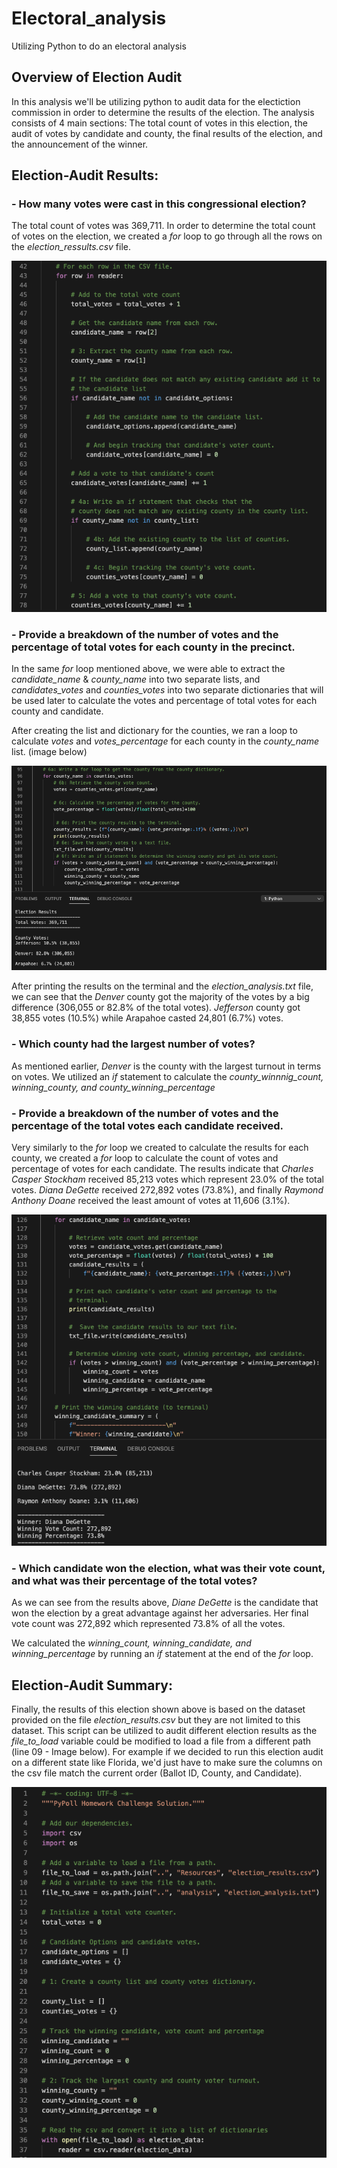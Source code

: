 # Electoral_analysis
Utilizing Python to do an electoral analysis 

## Overview of Election Audit
In this analysis we'll be utilizing python to audit data for the electiction commission in order to determine the results of the election.  The analysis consists of 4 main sections: The total count of votes in this election, the audit of votes by candidate and county, the final results of the election, and the announcement of the winner.

## Election-Audit Results: 
  
### - How many votes were cast in this congressional election?
The total count of votes was 369,711. In order to determine the total count of votes on the election, we created a *for* loop to go through all the rows on the *election_ressults.csv* file. 

![image](https://github.com/ejyongc/election_analysis/blob/main/Resources/List%20and%20dictionary%20loop.png)
  
### - Provide a breakdown of the number of votes and the percentage of total votes for each county in the precinct.
In the same *for* loop mentioned above, we were able to extract the *candidate_name* & *county_name* into two separate lists, and *candidates_votes* and *counties_votes* into two separate dictionaries that will be used later to calculate the votes and percentage of total votes for each county and candidate.
  
After creating the list and dictionary for the counties, we ran a loop to calculate *votes* and *votes_percentage* for each county in the *county_name* list. (image below)

![image](https://github.com/ejyongc/election_analysis/blob/main/Resources/Loop%20for%20counties.png)
  
After printing the results on the terminal and the *election_analysis.txt* file, we can see that the *Denver* county got the majority of the votes by a big difference (306,055 or 82.8% of the total votes). *Jefferson* county got 38,855 votes (10.5%) while Arapahoe casted 24,801 (6.7%) votes. 
  
### - Which county had the largest number of votes?
As mentioned earlier, *Denver* is the county with the largest turnout in terms on votes. We utilized an *if* statement to calculate the *county_winnnig_count, winning_county, and county_winning_percentage*
  
### - Provide a breakdown of the number of votes and the percentage of the total votes each candidate received.
Very similarly to the *for* loop we created to calculate the results for each county, we created a *for* loop to calculate the count of votes and percentage of votes for each candidate.
The results indicate that *Charles Casper Stockham* received 85,213 votes which represent 23.0% of the total votes.  *Diana DeGette* received 272,892 votes (73.8%), and finally *Raymond Anthony Doane* received the least amount of votes at 11,606 (3.1%). 
  
![image](https://github.com/ejyongc/election_analysis/blob/main/Resources/loop%20for%20candidates.png)
  
### - Which candidate won the election, what was their vote count, and what was their percentage of the total votes?
As we can see from the results above, *Diane DeGette* is the candidate that won the election by a great advantage against her adversaries. Her final vote count was 272,892 which represented 73.8% of all the votes. 
  
We calculated the *winning_count, winning_candidate, and winning_percentage* by running an *if* statement at the end of the *for* loop. 
  
## Election-Audit Summary: 
Finally, the results of this election shown above is based on the dataset provided on the file *election_results.csv* but they are not limited to this dataset. This script can be utilized to audit different election results as the *file_to_load* variable could be modified to load a file from a different path (line 09 - Image below). For example if we decided to run this election audit on a different state like Florida, we'd just have to make sure the columns on the csv file match the current order (Ballot ID, County, and Candidate).

![image](https://github.com/ejyongc/election_analysis/blob/main/Resources/file%20to%20open.png)

